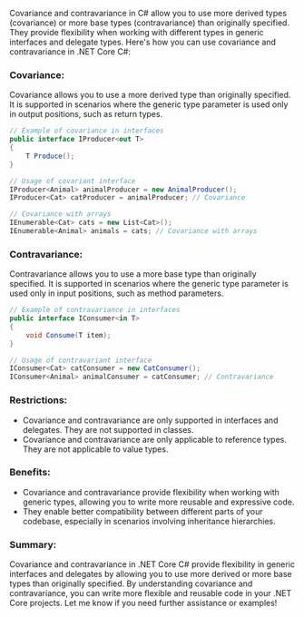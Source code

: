 Covariance and contravariance in C# allow you to use more derived types (covariance) or more base types (contravariance) than originally specified. They provide flexibility when working with different types in generic interfaces and delegate types. Here's how you can use covariance and contravariance in .NET Core C#:

### Covariance:

Covariance allows you to use a more derived type than originally specified. It is supported in scenarios where the generic type parameter is used only in output positions, such as return types.

```csharp
// Example of covariance in interfaces
public interface IProducer<out T>
{
    T Produce();
}

// Usage of covariant interface
IProducer<Animal> animalProducer = new AnimalProducer();
IProducer<Cat> catProducer = animalProducer; // Covariance

// Covariance with arrays
IEnumerable<Cat> cats = new List<Cat>();
IEnumerable<Animal> animals = cats; // Covariance with arrays
```

### Contravariance:

Contravariance allows you to use a more base type than originally specified. It is supported in scenarios where the generic type parameter is used only in input positions, such as method parameters.

```csharp
// Example of contravariance in interfaces
public interface IConsumer<in T>
{
    void Consume(T item);
}

// Usage of contravariant interface
IConsumer<Cat> catConsumer = new CatConsumer();
IConsumer<Animal> animalConsumer = catConsumer; // Contravariance
```

### Restrictions:

- Covariance and contravariance are only supported in interfaces and delegates. They are not supported in classes.
- Covariance and contravariance are only applicable to reference types. They are not applicable to value types.

### Benefits:

- Covariance and contravariance provide flexibility when working with generic types, allowing you to write more reusable and expressive code.
- They enable better compatibility between different parts of your codebase, especially in scenarios involving inheritance hierarchies.

### Summary:

Covariance and contravariance in .NET Core C# provide flexibility in generic interfaces and delegates by allowing you to use more derived or more base types than originally specified. By understanding covariance and contravariance, you can write more flexible and reusable code in your .NET Core projects. Let me know if you need further assistance or examples!